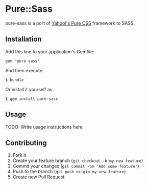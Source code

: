 # Pure::Sass

pure-sass is a port of [Yahoo!'s Pure CSS](http://purecss.io/) framework to SASS.

## Installation

Add this line to your application's Gemfile:

    gem 'pure-sass'

And then execute:

    $ bundle

Or install it yourself as:

    $ gem install pure-sass

## Usage

TODO: Write usage instructions here

## Contributing

1. Fork it
2. Create your feature branch (`git checkout -b my-new-feature`)
3. Commit your changes (`git commit -am 'Add some feature'`)
4. Push to the branch (`git push origin my-new-feature`)
5. Create new Pull Request
